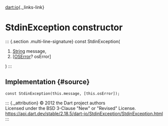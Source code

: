[dart:io](../../dart-io/dart-io-library){._links-link}

StdinException constructor
==========================

::: {.section .multi-line-signature}
const StdinException(

1.  [String](../../dart-core/string-class) message,
2.  \[[OSError](../oserror-class)? osError\]

)
:::

Implementation {#source}
--------------

``` {.language-dart data-language="dart"}
const StdinException(this.message, [this.osError]);
```

::: {._attribution}
© 2012 the Dart project authors\
Licensed under the BSD 3-Clause \"New\" or \"Revised\" License.\
<https://api.dart.dev/stable/2.18.5/dart-io/StdinException/StdinException.html>
:::
